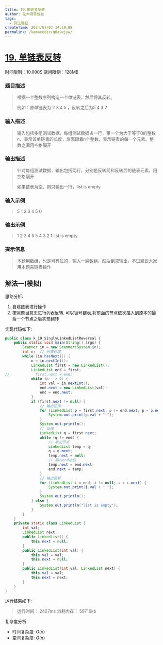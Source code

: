 ```yaml
---
title: 19.单链表反转
author: 花木凋零成兰
tags:
  - 算法笔记
createTime: 2024/07/03 14:19:08
permalink: /kamacoder/q0a9xjyw/
---
```


# [19. 单链表反转](https://www.kamacoder.com/problempage.php?pid=1018)
时间限制：10.000S  空间限制：128MB
### 题目描述
> 根据一个整数序列构造一个单链表，然后将其反转。
>
> 例如：原单链表为 2 3 4 5 ，反转之后为5 4 3 2

### 输入描述
> 输入包括多组测试数据，每组测试数据占一行，第一个为大于等于0的整数n，表示该单链表的长度，后面跟着n个整数，表示链表的每一个元素。整数之间用空格隔开
### 输出描述
> 针对每组测试数据，输出包括两行，分别是反转前和反转后的链表元素，用空格隔开
>
> 如果链表为空，则只输出一行，list is empty

### 输入示例
> 5 1 2 3 4 5 
0
### 输出示例
> 1 2 3 4 5 
5 4 3 2 1 
list is empty
### 提示信息
> 本题用数组，也是可有过的，输入一遍数组，然后倒叙输出。不过建议大家用本题来链表操作

## 解法一(模拟)

思路分析:
1. 自建链表进行操作
2. 按照题目意思进行列表反转, 可以循环链表,将前面的节点依次插入到原本的最后一个节点之后实现翻转

实现代码如下:
```java
public class k_19_SinglyLinkedListReversal {
    public static void main(String[] args) {
        Scanner in = new Scanner(System.in);
        int n;  // 列表长度
        while (in.hasNext()) {
            n = in.nextInt();
            LinkedList first = new LinkedList();
            LinkedList end = first;
//            first.next = end;
            while (n-- > 0) {
                int val = in.nextInt();
                end.next = new LinkedList(val);
                end = end.next;
            }
            if (first.next != null) {
                // 输出正序
                for (LinkedList p = first.next; p != end.next; p = p.next) {
                    System.out.print(p.val + " ");
                }
                System.out.println();
                // 反转
                LinkedList q = first.next;
                while (q != end) {
                    // 取出节点
                    LinkedList temp = q;
                    q = q.next;
                    temp.next = null;
                    // 插入end之后
                    temp.next = end.next;
                    end.next = temp;
                }
                // 输出反转
                for (LinkedList i = end; i != null; i = i.next) {
                    System.out.print(i.val + " ");
                }
                System.out.println();
            } else {
                System.out.println("list is empty");
            }
        }
    }
    private static class LinkedList {
        int val;
        LinkedList next;
        public LinkedList() {
            this.next = null;
        }
        public LinkedList(int val) {
            this.val = val;
            this.next = null;
        }
        public LinkedList(int val, LinkedList next) {
            this.val = val;
            this.next = next;
        }
    }
}
```

运行结果如下:

>运行时间：
2427ms
消耗内存：
59716kb
> 

复杂度分析:
- 时间复杂度: $O(n)$
- 空间复杂度: $O(n)$
